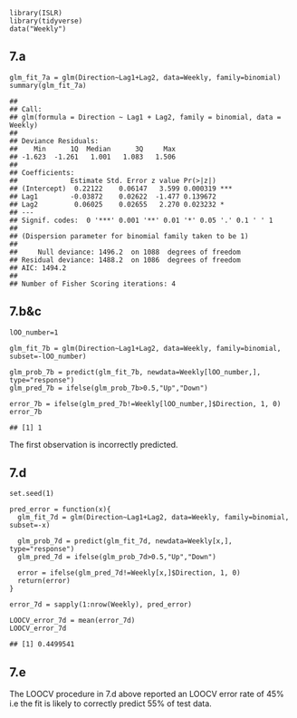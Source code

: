     library(ISLR)
    library(tidyverse)
    data("Weekly")

7.a
---

    glm_fit_7a = glm(Direction~Lag1+Lag2, data=Weekly, family=binomial)
    summary(glm_fit_7a)

    ## 
    ## Call:
    ## glm(formula = Direction ~ Lag1 + Lag2, family = binomial, data = Weekly)
    ## 
    ## Deviance Residuals: 
    ##    Min      1Q  Median      3Q     Max  
    ## -1.623  -1.261   1.001   1.083   1.506  
    ## 
    ## Coefficients:
    ##             Estimate Std. Error z value Pr(>|z|)    
    ## (Intercept)  0.22122    0.06147   3.599 0.000319 ***
    ## Lag1        -0.03872    0.02622  -1.477 0.139672    
    ## Lag2         0.06025    0.02655   2.270 0.023232 *  
    ## ---
    ## Signif. codes:  0 '***' 0.001 '**' 0.01 '*' 0.05 '.' 0.1 ' ' 1
    ## 
    ## (Dispersion parameter for binomial family taken to be 1)
    ## 
    ##     Null deviance: 1496.2  on 1088  degrees of freedom
    ## Residual deviance: 1488.2  on 1086  degrees of freedom
    ## AIC: 1494.2
    ## 
    ## Number of Fisher Scoring iterations: 4

7.b&c
-----

    lOO_number=1

    glm_fit_7b = glm(Direction~Lag1+Lag2, data=Weekly, family=binomial, subset=-lOO_number)

    glm_prob_7b = predict(glm_fit_7b, newdata=Weekly[lOO_number,], type="response")
    glm_pred_7b = ifelse(glm_prob_7b>0.5,"Up","Down")

    error_7b = ifelse(glm_pred_7b!=Weekly[lOO_number,]$Direction, 1, 0)
    error_7b

    ## [1] 1

The first observation is incorrectly predicted.

7.d
---

    set.seed(1)

    pred_error = function(x){
      glm_fit_7d = glm(Direction~Lag1+Lag2, data=Weekly, family=binomial, subset=-x)

      glm_prob_7d = predict(glm_fit_7d, newdata=Weekly[x,], type="response")
      glm_pred_7d = ifelse(glm_prob_7d>0.5,"Up","Down")

      error = ifelse(glm_pred_7d!=Weekly[x,]$Direction, 1, 0)
      return(error)
    }

    error_7d = sapply(1:nrow(Weekly), pred_error)

    LOOCV_error_7d = mean(error_7d)
    LOOCV_error_7d

    ## [1] 0.4499541

7.e
---

The LOOCV procedure in 7.d above reported an LOOCV error rate of 45% i.e
the fit is likely to correctly predict 55% of test data.
